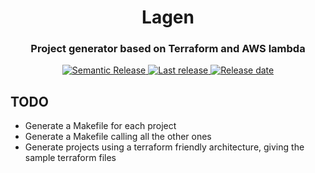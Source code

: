 <h1 align="center" style="border-bottom: none">Lagen</h1>
<h3 align="center">Project generator based on Terraform and AWS lambda</h3>

<p align="center">
    <a href="https://github.com/semantic-release/semantic-release">
        <img alt="Semantic Release" src="https://img.shields.io/badge/semantic--release-angular-e10079?logo=semantic-release">
    </a>
    <a href="https://github.com/Lucas-COX/lagen/releases">
        <img alt="Last release" src="https://img.shields.io/github/v/release/Lucas-COX/lagen">
    </a>
    <a href="https://github.com/Lucas-COX/lagen/releases">
        <img alt="Release date" src="https://img.shields.io/github/release-date/Lucas-COX/lagen">
    </a>
</p>

## TODO

- Generate a Makefile for each project
- Generate a Makefile calling all the other ones
- Generate projects using a terraform friendly architecture, giving the sample terraform files
